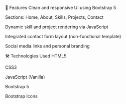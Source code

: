 🚀 Features
Clean and responsive UI using Bootstrap 5

Sections: Home, About, Skills, Projects, Contact

Dynamic skill and project rendering via JavaScript

Integrated contact form layout (non-functional template)

Social media links and personal branding

🛠️ Technologies Used
HTML5

CSS3

JavaScript (Vanilla)

Bootstrap 5

Bootstrap Icons
